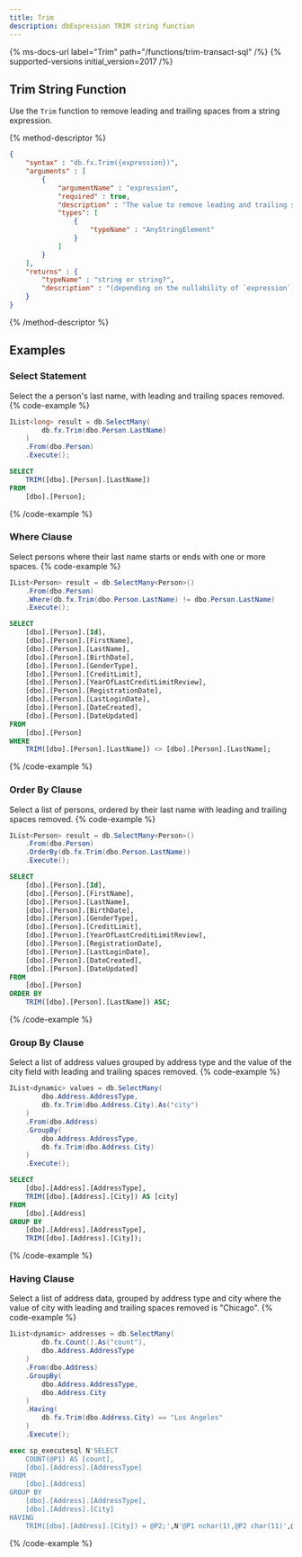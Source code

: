 ```yaml
---
title: Trim
description: dbExpression TRIM string function
---
```


{% ms-docs-url label="Trim" path="/functions/trim-transact-sql" /%}
{% supported-versions initial_version=2017 /%}

## Trim String Function

Use the `Trim` function to remove leading and trailing spaces from a string expression.

{% method-descriptor %}
```json
{
    "syntax" : "db.fx.Trim({expression})",
    "arguments" : [
        {
            "argumentName" : "expression",
            "required" : true,
            "description" : "The value to remove leading and trailing spaces from.",
            "types": [
                { 
                    "typeName" : "AnyStringElement"
                }
            ]
        }           
    ],
    "returns" : { 
        "typeName" : "string or string?",
		"description" : "(depending on the nullability of `expression`)"
    }
}
```
{% /method-descriptor %}

## Examples
### Select Statement
Select the a person's last name, with leading and trailing spaces removed.
{% code-example %}
```csharp
IList<long> result = db.SelectMany(
		db.fx.Trim(dbo.Person.LastName)
	)
	.From(dbo.Person)
	.Execute();
```
```sql
SELECT
	TRIM([dbo].[Person].[LastName])
FROM
	[dbo].[Person];
```
{% /code-example %}

### Where Clause
Select persons where their last name starts or ends with one or more spaces.
{% code-example %}
```csharp
IList<Person> result = db.SelectMany<Person>()
    .From(dbo.Person)
	.Where(db.fx.Trim(dbo.Person.LastName) != dbo.Person.LastName)
	.Execute();
```
```sql
SELECT
	[dbo].[Person].[Id],
	[dbo].[Person].[FirstName],
	[dbo].[Person].[LastName],
	[dbo].[Person].[BirthDate],
	[dbo].[Person].[GenderType],
	[dbo].[Person].[CreditLimit],
	[dbo].[Person].[YearOfLastCreditLimitReview],
	[dbo].[Person].[RegistrationDate],
	[dbo].[Person].[LastLoginDate],
	[dbo].[Person].[DateCreated],
	[dbo].[Person].[DateUpdated]
FROM
	[dbo].[Person]
WHERE
	TRIM([dbo].[Person].[LastName]) <> [dbo].[Person].[LastName];
```
{% /code-example %}

### Order By Clause
Select a list of persons, ordered by their last name with leading and trailing spaces removed.
{% code-example %}
```csharp
IList<Person> result = db.SelectMany<Person>()
	.From(dbo.Person)
	.OrderBy(db.fx.Trim(dbo.Person.LastName))
	.Execute();
```
```sql
SELECT
	[dbo].[Person].[Id],
	[dbo].[Person].[FirstName],
	[dbo].[Person].[LastName],
	[dbo].[Person].[BirthDate],
	[dbo].[Person].[GenderType],
	[dbo].[Person].[CreditLimit],
	[dbo].[Person].[YearOfLastCreditLimitReview],
	[dbo].[Person].[RegistrationDate],
	[dbo].[Person].[LastLoginDate],
	[dbo].[Person].[DateCreated],
	[dbo].[Person].[DateUpdated]
FROM
	[dbo].[Person]
ORDER BY
	TRIM([dbo].[Person].[LastName]) ASC;
```
{% /code-example %}

### Group By Clause
Select a list of address values grouped by address type and the value of the city field with leading and trailing spaces removed.
{% code-example %}
```csharp
IList<dynamic> values = db.SelectMany(
		dbo.Address.AddressType,
		db.fx.Trim(dbo.Address.City).As("city")
	)
	.From(dbo.Address)
	.GroupBy(
		dbo.Address.AddressType,
		db.fx.Trim(dbo.Address.City)
	)
	.Execute();
```
```sql
SELECT
	[dbo].[Address].[AddressType],
	TRIM([dbo].[Address].[City]) AS [city]
FROM
	[dbo].[Address]
GROUP BY
	[dbo].[Address].[AddressType],
	TRIM([dbo].[Address].[City]);
```
{% /code-example %}

### Having Clause
Select a list of address data, grouped by address type and city where the value of city with leading and trailing spaces removed
is "Chicago".
{% code-example %}
```csharp
IList<dynamic> addresses = db.SelectMany(
		db.fx.Count().As("count"),
		dbo.Address.AddressType
	)
	.From(dbo.Address)
	.GroupBy(
		dbo.Address.AddressType,
		dbo.Address.City
	)
	.Having(
		db.fx.Trim(dbo.Address.City) == "Los Angeles"
	)
	.Execute();
```
```sql
exec sp_executesql N'SELECT
	COUNT(@P1) AS [count],
	[dbo].[Address].[AddressType]
FROM
	[dbo].[Address]
GROUP BY
	[dbo].[Address].[AddressType],
	[dbo].[Address].[City]
HAVING
	TRIM([dbo].[Address].[City]) = @P2;',N'@P1 nchar(1),@P2 char(11)',@P1=N'*',@P2='Los Angeles'
```
{% /code-example %}


